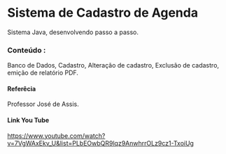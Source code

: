 # Sistema de Cadastro de Agenda
Sistema Java, desenvolvendo passo a passo.
### Conteúdo :
Banco de Dados, Cadastro, Alteração de cadastro, Exclusão de cadastro, emição de relatório PDF.

#### Referêcia
Professor José de Assis.
#### Link You Tube
https://www.youtube.com/watch?v=7VgWAxEkv_U&list=PLbEOwbQR9lqz9AnwhrrOLz9cz1-TxoiUg


